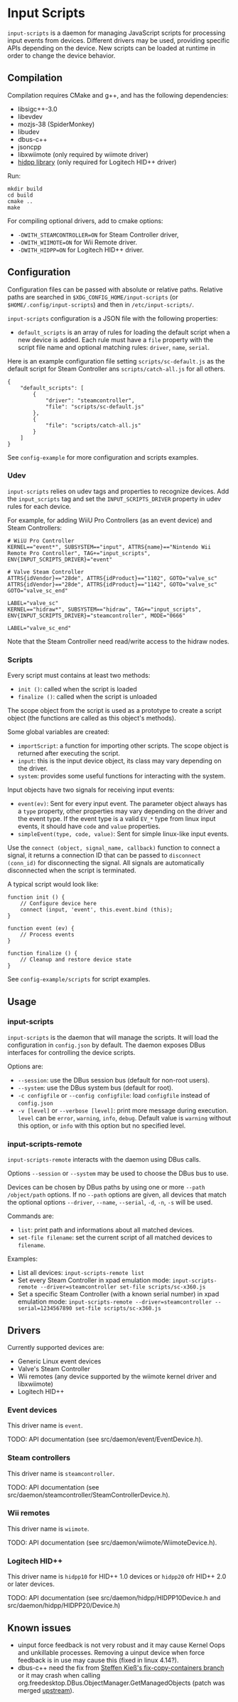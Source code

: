 Input Scripts
=============

`input-scripts` is a daemon for managing JavaScript scripts for processing input events from devices. Different drivers may be used, providing specific APIs depending on the device. New scripts can be loaded at runtime in order to change the device behavior.


Compilation
-----------

Compilation requires CMake and g++, and has the following dependencies:
 - libsigc++-3.0
 - libevdev
 - mozjs-38 (SpiderMonkey)
 - libudev
 - dbus-c++
 - jsoncpp
 - libxwiimote (only required by wiimote driver)
 - [hidpp library](https://github.com/cvuchener/hidpp) (only required for Logitech HID++ driver)

Run:

```
mkdir build
cd build
cmake ..
make
```

For compiling optional drivers, add to cmake options:
 - `-DWITH_STEAMCONTROLLER=ON` for Steam Controller driver,
 - `-DWITH_WIIMOTE=ON` for Wii Remote driver.
 - `-DWITH_HIDPP=ON` for Logitech HID++ driver.


Configuration
-------------

Configuration files can be passed with absolute or relative paths. Relative paths are searched in `$XDG_CONFIG_HOME/input-scripts` (or `$HOME/.config/input-scripts`) and then in `/etc/input-scripts/`.

`input-scripts` configuration is a JSON file with the following properties:
 - `default_scripts` is an array of rules for loading the default script when a new device is added. Each rule must have a `file` property with the script file name and optional matching rules: `driver`, `name`, `serial`.

Here is an example configuration file setting `scripts/sc-default.js` as the default script for Steam Controller ans `scripts/catch-all.js` for all others.

```
{
	"default_scripts": [
		{
			"driver": "steamcontroller",
			"file": "scripts/sc-default.js"
		},
		{
			"file": "scripts/catch-all.js"
		}
	]
}
```

See `config-example` for more configuration and scripts examples.


### Udev

`input-scripts` relies on udev tags and properties to recognize devices. Add the `input_scripts` tag and set the `INPUT_SCRIPTS_DRIVER` property in udev rules for each device.

For example, for adding WiiU Pro Controllers (as an event device) and Steam Controllers:

```
# WiiU Pro Controller
KERNEL=="event*", SUBSYSTEM=="input", ATTRS{name}=="Nintendo Wii Remote Pro Controller", TAG+="input_scripts", ENV{INPUT_SCRIPTS_DRIVER}="event"

# Valve Steam Controller
ATTRS{idVendor}=="28de", ATTRS{idProduct}=="1102", GOTO="valve_sc"
ATTRS{idVendor}=="28de", ATTRS{idProduct}=="1142", GOTO="valve_sc"
GOTO="valve_sc_end"

LABEL="valve_sc"
KERNEL=="hidraw*", SUBSYSTEM=="hidraw", TAG+="input_scripts", ENV{INPUT_SCRIPTS_DRIVER}="steamcontroller", MODE="0666"

LABEL="valve_sc_end"
```

Note that the Steam Controller need read/write access to the hidraw nodes.


### Scripts

Every script must contains at least two methods:
 - `init ()`: called when the script is loaded
 - `finalize ()`: called when the script is unloaded

The scope object from the script is used as a prototype to create a script object (the functions are called as this object's methods).

Some global variables are created:
 - `importScript`: a function for importing other scripts. The scope object is returned after executing the script.
 - `input`: this is the input device object, its class may vary depending on the driver.
 - `system`: provides some useful functions for interacting with the system.

Input objects have two signals for receiving input events:
 - `event(ev)`: Sent for every input event. The parameter object always has a `type` property, other properties may vary depending on the driver and the event type. If the event type is a valid `EV_*` type from linux input events, it should have `code` and `value` properties.
 - `simpleEvent(type, code, value)`: Sent for simple linux-like input events.

Use the `connect (object, signal_name, callback)` function to connect a signal, it returns a connection ID that can be passed to `disconnect (conn_id)` for disconnecting the signal. All signals are automatically disconnected when the script is terminated.

A typical script would look like:

```
function init () {
	// Configure device here
	connect (input, 'event', this.event.bind (this);
}

function event (ev) {
	// Process events
}

function finalize () {
	// Cleanup and restore device state
}
```

See `config-example/scripts` for script examples.


Usage
-----

### input-scripts

`input-scripts` is the daemon that will manage the scripts. It will load the configuration in `config.json` by default. The daemon exposes DBus interfaces for controlling the device scripts.

Options are:
 - `--session`: use the DBus session bus (default for non-root users).
 - `--system`: use the DBus system bus (default for root).
 - `-c configfile` or `--config configfile`: load `configfile` instead of `config.json`
 - `-v [level]` or `--verbose [level]`: print more message during execution. `level` can be `error`, `warning`, `info`, `debug`. Default value is `warning` without this option, or `info` with this option but no specified level.


### input-scripts-remote

`input-scripts-remote` interacts with the daemon using DBus calls.

Options `--session` or `--system` may be used to choose the DBus bus to use.

Devices can be chosen by DBus paths by using one or more `--path /object/path` options. If no `--path` options are given, all devices that match the optional options `--driver`, `--name`, `--serial`, `-d`, `-n`, `-s` will be used.

Commands are:
 - `list`: print path and informations about all matched devices.
 - `set-file filename`: set the current script of all matched devices to `filename`.

Examples:
 - List all devices: `input-scripts-remote list`
 - Set every Steam Controller in xpad emulation mode: `input-scripts-remote --driver=steamcontroller set-file scripts/sc-x360.js`
 - Set a specific Steam Controller (with a known serial number) in xpad emulation mode: `input-scripts-remote --driver=steamcontroller --serial=1234567890 set-file scripts/sc-x360.js`


Drivers
-------

Currently supported devices are:
 - Generic Linux event devices
 - Valve's Steam Controller
 - Wii remotes (any device supported by the wiimote kernel driver and libxwiimote)
 - Logitech HID++


### Event devices

This driver name is `event`.

TODO: API documentation (see src/daemon/event/EventDevice.h).


### Steam controllers

This driver name is `steamcontroller`.

TODO: API documentation (see src/daemon/steamcontroller/SteamControllerDevice.h).


### Wii remotes

This driver name is `wiimote`.

TODO: API documentation (see src/daemon/wiimote/WiimoteDevice.h).


### Logitech HID++

This driver name is `hidpp10` for HID++ 1.0 devices or `hidpp20` ofr HID++ 2.0 or later devices.

TODO: API documentation (see src/daemon/hidpp/HIDPP10Device.h and src/daemon/hidpp/HIDPP20/Device.h)


Known issues
------------

 - uinput force feedback is not very robust and it may cause Kernel Oops and unkillable processes. Removing a uinput device when force feedback is in use may cause this (fixed in linux 4.14?).
 - dbus-c++ need the fix from [Steffen Kieß's fix-copy-containers branch](https://github.com/steffen-kiess/dbus-cplusplus/tree/fix-copy-containers) or it may crash when calling org.freedesktop.DBus.ObjectManager.GetManagedObjects (patch was merged [upstream](https://github.com/andreas-volz/dbus-cplusplus)).

